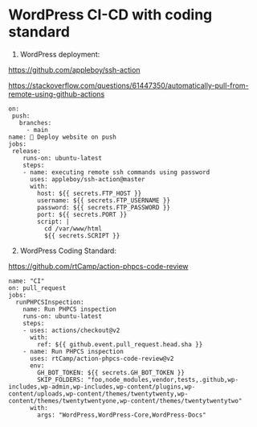 # WordPress CI-CD with coding standard

1. WordPress deployment: 

https://github.com/appleboy/ssh-action

https://stackoverflow.com/questions/61447350/automatically-pull-from-remote-using-github-actions

```
on:
 push:
   branches:
     - main
name: 🚀 Deploy website on push
jobs:
 release:
    runs-on: ubuntu-latest
    steps:
    - name: executing remote ssh commands using password
      uses: appleboy/ssh-action@master
      with:
        host: ${{ secrets.FTP_HOST }}
        username: ${{ secrets.FTP_USERNAME }}
        password: ${{ secrets.FTP_PASSWORD }}
        port: ${{ secrets.PORT }}
        script: |
          cd /var/www/html
          ${{ secrets.SCRIPT }}
```

2. WordPress Coding Standard:

https://github.com/rtCamp/action-phpcs-code-review

```
name: "CI"
on: pull_request
jobs:
  runPHPCSInspection:
    name: Run PHPCS inspection
    runs-on: ubuntu-latest
    steps:
    - uses: actions/checkout@v2
      with:
        ref: ${{ github.event.pull_request.head.sha }}
    - name: Run PHPCS inspection
      uses: rtCamp/action-phpcs-code-review@v2
      env:
        GH_BOT_TOKEN: ${{ secrets.GH_BOT_TOKEN }}
        SKIP_FOLDERS: "foo,node_modules,vendor,tests,.github,wp-includes,wp-admin,wp-includes,wp-content/plugins,wp-content/uploads,wp-content/themes/twentytwenty,wp-content/themes/twentytwentyone,wp-content/themes/twentytwentytwo"
      with:
        args: "WordPress,WordPress-Core,WordPress-Docs"
```
